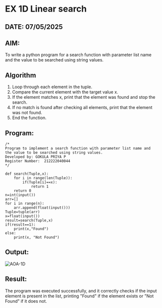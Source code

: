 # EX 1D Linear search
## DATE: 07/05/2025
## AIM:
To write a python program for a search function with parameter list name and the value to be searched using string values.



## Algorithm
1. Loop through each element in the tuple.
2. Compare the current element with the target value x.
3. If the element matches x, print that the element was found and stop the search.
4. If no match is found after checking all elements, print that the element was not found.
5. End the function. 

## Program:
```
/*
Program to implement a search function with parameter list name and the value to be searched using string values.
Developed by: GOKULA PRIYA P
Register Number:  212222040044
*/
```

```
def search(Tuple,x):
    for i in range(len(Tuple)):
        if(Tuple[i]==x):
            return 1
    return 0
n=int(input())
arr=[]
for i in range(n):
    arr.append(float(input()))
Tuple=tuple(arr)
x=float(input())
result=search(Tuple,x)
if(result==1):
    print(x,"Found")
else:
    print(x, "Not Found")

```

## Output:
![AOA-1D](https://github.com/user-attachments/assets/c46aeb58-63df-46d8-8414-3fa3f30acb9c)



## Result:
The program was executed successfully, and it correctly checks if the input element is present in the list, printing "Found" if the element exists or "Not Found" if it does not.
